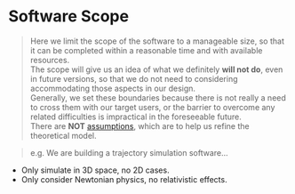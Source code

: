 # Software Scope
> Here we limit the scope of the software to a manageable size, so that it can be completed within a reasonable time and with available resources.  
> The scope will give us an idea of what we definitely **will not do**, even in future versions, so that we do not need to considering accommodating those aspects in our design.  
> Generally, we set these boundaries because there is not really a need to cross them with our target users, or the barrier to overcome any related difficulties is impractical in the foreseeable future.  
> There are **NOT** [assumptions](assumptions.md), which are to help us refine the theoretical model.

> e.g. We are building a trajectory simulation software...

- Only simulate in 3D space, no 2D cases.
- Only consider Newtonian physics, no relativistic effects.